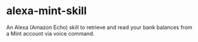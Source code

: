 # alexa-mint-skill
An Alexa (Amazon Echo) skill to retrieve and read your bank balances from a Mint account via voice command.
